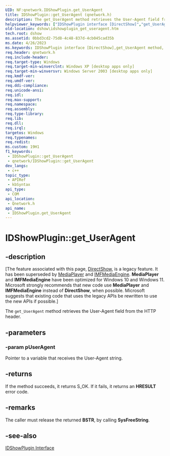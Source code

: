 ```yaml
---
UID: NF:qnetwork.IDShowPlugin.get_UserAgent
title: IDShowPlugin::get_UserAgent (qnetwork.h)
description: The get_UserAgent method retrieves the User-Agent field from the HTTP header.
helpviewer_keywords: ["IDShowPlugin interface [DirectShow]","get_UserAgent method","IDShowPlugin.get_UserAgent","IDShowPlugin::get_UserAgent","IDShowPluginget_UserAgent","dshow.idshowplugin_get_useragent","get_UserAgent","get_UserAgent method [DirectShow]","get_UserAgent method [DirectShow]","IDShowPlugin interface","qnetwork/IDShowPlugin::get_UserAgent"]
old-location: dshow\idshowplugin_get_useragent.htm
tech.root: dshow
ms.assetid: 0bbd3cd2-75d8-4c48-837d-4cb045cad35b
ms.date: 4/26/2023
ms.keywords: IDShowPlugin interface [DirectShow],get_UserAgent method, IDShowPlugin.get_UserAgent, IDShowPlugin::get_UserAgent, IDShowPluginget_UserAgent, dshow.idshowplugin_get_useragent, get_UserAgent, get_UserAgent method [DirectShow], get_UserAgent method [DirectShow],IDShowPlugin interface, qnetwork/IDShowPlugin::get_UserAgent
req.header: qnetwork.h
req.include-header: 
req.target-type: Windows
req.target-min-winverclnt: Windows XP [desktop apps only]
req.target-min-winversvr: Windows Server 2003 [desktop apps only]
req.kmdf-ver: 
req.umdf-ver: 
req.ddi-compliance: 
req.unicode-ansi: 
req.idl: 
req.max-support: 
req.namespace: 
req.assembly: 
req.type-library: 
req.lib: 
req.dll: 
req.irql: 
targetos: Windows
req.typenames: 
req.redist: 
ms.custom: 19H1
f1_keywords:
 - IDShowPlugin::get_UserAgent
 - qnetwork/IDShowPlugin::get_UserAgent
dev_langs:
 - c++
topic_type:
 - APIRef
 - kbSyntax
api_type:
 - COM
api_location:
 - Qnetwork.h
api_name:
 - IDShowPlugin.get_UserAgent
---
```


# IDShowPlugin::get_UserAgent


## -description

\[The feature associated with this page, [DirectShow](/windows/win32/directshow/directshow), is a legacy feature. It has been superseded by [MediaPlayer](/uwp/api/Windows.Media.Playback.MediaPlayer) and [IMFMediaEngine](/windows/win32/api/mfmediaengine/nn-mfmediaengine-imfmediaengine). **MediaPlayer** and **IMFMediaEngine** have been optimized for Windows 10 and Windows 11. Microsoft strongly recommends that new code use **MediaPlayer** and **IMFMediaEngine** instead of **DirectShow**, when possible. Microsoft suggests that existing code that uses the legacy APIs be rewritten to use the new APIs if possible.\]

The <code>get_UserAgent</code> method retrieves the User-Agent field from the HTTP header.

## -parameters

### -param pUserAgent

Pointer to a variable that receives the User-Agent string.

## -returns

If the method succeeds, it returns S_OK. If it fails, it returns an <b>HRESULT</b> error code.

## -remarks

The caller must release the returned <b>BSTR</b>, by calling <b>SysFreeString</b>.

## -see-also

<a href="/windows/desktop/api/qnetwork/nn-qnetwork-idshowplugin">IDShowPlugin Interface</a>